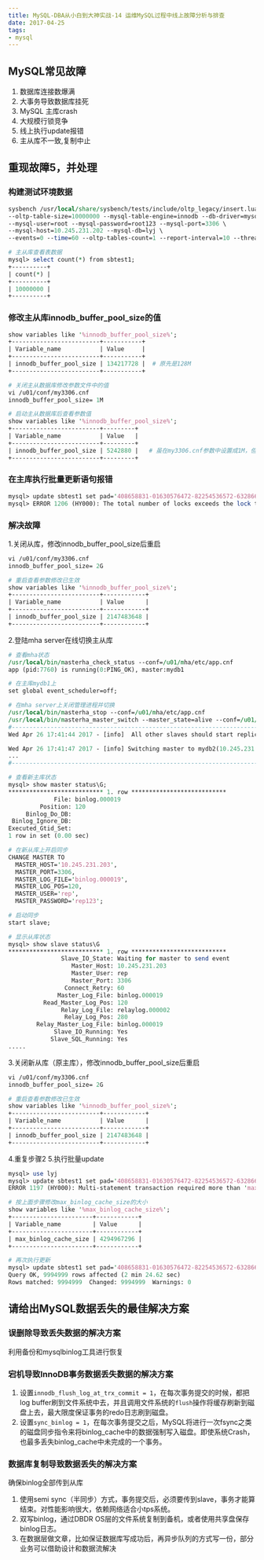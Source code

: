 ```yaml
---
title: MySQL-DBA从小白到大神实战-14 运维MySQL过程中线上故障分析与排查
date: 2017-04-25
tags:
- mysql
---
```


## MySQL常见故障
1. 数据库连接数爆满
2. 大事务导致数据库挂死
3. MySQL 主库crash
4. 大规模行锁竞争
5. 线上执行update报错
6. 主从库不一致,复制中止
<!-- more -->

## 重现故障5，并处理

### 构建测试环境数据
``` perl
sysbench /usr/local/share/sysbench/tests/include/oltp_legacy/insert.lua \
--oltp-table-size=10000000 --mysql-table-engine=innodb --db-driver=mysql \
--mysql-user=root --mysql-password=root123 --mysql-port=3306 \
--mysql-host=10.245.231.202 --mysql-db=lyj \
--events=0 --time=60 --oltp-tables-count=1 --report-interval=10 --threads=1 prepare

# 主从库查看表数据
mysql> select count(*) from sbtest1;
+----------+
| count(*) |
+----------+
| 10000000 |
+----------+
```

### 修改主从库innodb_buffer_pool_size的值
``` perl
show variables like '%innodb_buffer_pool_size%';
+-------------------------+-----------+
| Variable_name           | Value     |
+-------------------------+-----------+
| innodb_buffer_pool_size | 134217728 |  # 原先是128M
+-------------------------+-----------+

# 关闭主从数据库修改参数文件中的值
vi /u01/conf/my3306.cnf
innodb_buffer_pool_size= 1M

# 启动主从数据库后查看参数值
show variables like '%innodb_buffer_pool_size%';
+-------------------------+---------+
| Variable_name           | Value   |
+-------------------------+---------+
| innodb_buffer_pool_size | 5242880 |   # 虽在my3306.cnf参数中设置成1M，但设置成小于5M时，仍会变为5M
+-------------------------+---------+
```

### 在主库执行批量更新语句报错
``` perl
mysql> update sbtest1 set pad='408658831-01630576472-82254536572-63286619302-57396238088' where id>5000 and id<10000000;
mysql> ERROR 1206 (HY000): The total number of locks exceeds the lock table size    # 出现报错信息
```

### 解决故障
1.关闭从库，修改innodb_buffer_pool_size后重启
``` perl
vi /u01/conf/my3306.cnf
innodb_buffer_pool_size= 2G

# 重启查看参数修改已生效
show variables like '%innodb_buffer_pool_size%';
+-------------------------+------------+
| Variable_name           | Value      |
+-------------------------+------------+
| innodb_buffer_pool_size | 2147483648 |
+-------------------------+------------+
```

2.登陆mha server在线切换主从库
``` perl
# 查看mha状态
/usr/local/bin/masterha_check_status --conf=/u01/mha/etc/app.cnf
app (pid:7760) is running(0:PING_OK), master:mydb1

# 在主库mydb1上
set global event_scheduler=off;

# 在mha server上关闭管理进程并切换
/usr/local/bin/masterha_stop --conf=/u01/mha/etc/app.cnf
/usr/local/bin/masterha_master_switch --master_state=alive --conf=/u01/mha/etc/app.cnf
#------------------------------------------------------------------------------------
Wed Apr 26 17:41:44 2017 - [info]  All other slaves should start replication from here. Statement should be: CHANGE MASTER TO MASTER_HOST='mydb2 or 10.245.231.203', MASTER_PORT=3306, MASTER_LOG_FILE='binlog.000019', MASTER_LOG_POS=120, MASTER_USER='rep', MASTER_PASSWORD='xxx';

Wed Apr 26 17:41:47 2017 - [info] Switching master to mydb2(10.245.231.203:3306) completed successfully
...
#------------------------------------------------------------------------------------

# 查看新主库状态
mysql> show master status\G;
*************************** 1. row ***************************
             File: binlog.000019
         Position: 120
     Binlog_Do_DB: 
 Binlog_Ignore_DB: 
Executed_Gtid_Set: 
1 row in set (0.00 sec)

# 在新从库上开启同步
CHANGE MASTER TO
  MASTER_HOST='10.245.231.203',
  MASTER_PORT=3306,
  MASTER_LOG_FILE='binlog.000019',
  MASTER_LOG_POS=120,
  MASTER_USER='rep',
  MASTER_PASSWORD='rep123';

# 启动同步
start slave;

# 显示从库状态
mysql> show slave status\G
*************************** 1. row ***************************
               Slave_IO_State: Waiting for master to send event
                  Master_Host: 10.245.231.203
                  Master_User: rep
                  Master_Port: 3306
                Connect_Retry: 60
              Master_Log_File: binlog.000019
          Read_Master_Log_Pos: 120
               Relay_Log_File: relaylog.000002
                Relay_Log_Pos: 280
        Relay_Master_Log_File: binlog.000019
             Slave_IO_Running: Yes
            Slave_SQL_Running: Yes
.....
```

3.关闭新从库（原主库），修改innodb_buffer_pool_size后重启
``` perl
vi /u01/conf/my3306.cnf
innodb_buffer_pool_size= 2G

# 重启查看参数修改已生效
show variables like '%innodb_buffer_pool_size%';
+-------------------------+------------+
| Variable_name           | Value      |
+-------------------------+------------+
| innodb_buffer_pool_size | 2147483648 |
+-------------------------+------------+
```

4.重复步骤2
5.执行批量update
``` perl
mysql> use lyj
mysql> update sbtest1 set pad='408658831-01630576472-82254536572-63286619302-57396238088' where id>5000 and id<10000000;
ERROR 1197 (HY000): Multi-statement transaction required more than 'max_binlog_cache_size' bytes of storage; increase this mysqld variable and try again   # 又出现报错

# 按上面步骤修改max_binlog_cache_size的大小
show variables like '%max_binlog_cache_size%';
+-----------------------+------------+
| Variable_name         | Value      |
+-----------------------+------------+
| max_binlog_cache_size | 4294967296 |
+-----------------------+------------+

# 再次执行更新
mysql> update sbtest1 set pad='408658831-01630576472-82254536572-63286619302-57396238088' where id>5000 and id<10000000;
Query OK, 9994999 rows affected (2 min 24.62 sec)
Rows matched: 9994999  Changed: 9994999  Warnings: 0
```

## 请给出MySQL数据丢失的最佳解决方案
### 误删除导致丢失数据的解决方案
利用备份和mysqlbinlog工具进行恢复
### 宕机导致InnoDB事务数据丢失数据的解决方案
1. 设置`innodb_flush_log_at_trx_commit = 1`，在每次事务提交的时候，都把log buffer刷到文件系统中去，并且调用文件系统的`flush`操作将缓存刷新到磁盘上去，最大限度保证事务的redo日志刷到磁盘。
2. 设置`sync_binlog = 1`，在每次事务提交之后，MySQL将进行一次fsync之类的磁盘同步指令来将binlog_cache中的数据强制写入磁盘。即使系统Crash，也最多丢失binlog_cache中未完成的一个事务。

### 数据库复制导致数据丢失的解决方案
确保binlog全部传到从库
1. 使用semi sync（半同步）方式，事务提交后，必须要传到slave，事务才能算结束。对性能影响很大，依赖网络适合小tps系统。
2. 双写binlog，通过DBDR OS层的文件系统复制到备机，或者使用共享盘保存binlog日志。
3. 在数据层做文章，比如保证数据库写成功后，再异步队列的方式写一份，部分业务可以借助设计和数据流解决